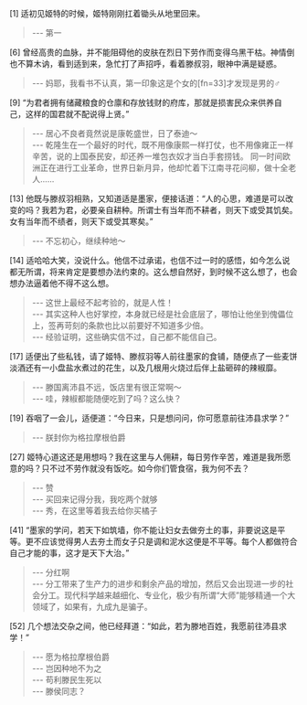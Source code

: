
[1] 适初见姬特的时候，姬特刚刚扛着锄头从地里回来。
>--- 第一<br>

[6] 曾经高贵的血脉，并不能阻碍他的皮肤在烈日下劳作而变得乌黑干枯。神情倒也不算木讷，看到适到来，急忙打了声招呼，看着滕叔羽，眼神中满是疑惑。
>--- 妈耶，我看书不认真，第一印象这是个女的[fn=33]才发现是男的♂<br>

[9] “为君者拥有储藏粮食的仓廪和存放钱财的府库，那就是损害民众来供养自己，这样的国君就不配说得上贤。”
>--- 居心不良者竟然说是康乾盛世，日了泰迪～<br>
>--- 乾隆生在一个最好的时代，既不用像康熙一样打仗，也不用像雍正一样辛苦，说的上国泰民安，却还养一堆包衣奴才当白手套捞钱。
同一时间欧洲正在进行工业革命，世界日新月异，他却忙着下江南寻花问柳，做十全老人……<br>

[13] 他既与滕叔羽相熟，又知道适是墨家，便接话道：“人的心思，难道是可以改变的吗？我若为君，必要亲自耕种。所谓士有当年而不耕者，则天下或受其饥矣。女有当年而不绩者，则天下或受其寒矣。”
>--- 不忘初心，继续种地～<br>

[14] 适哈哈大笑，没说什么。他信不过承诺，也信不过一时的感悟，如今怎么说都无所谓，将来肯定是要想办法约束的。这么想自然好，到时候不这么想了，也会想办法逼着他不得不这么想。
>--- 这世上最经不起考验的，就是人性！<br>
>--- 其实这种人也好掌控，本身就已经是社会底层了，哪怕让他坐到傀儡位上，签再苛刻的条款也比以前要好不知道多少倍。<br>
>--- 经验证明，这些确实信不过，自己都不能信自己。<br>

[17] 适便出了些私钱，请了姬特、滕叔羽等人前往墨家的食铺，随便点了一些麦饼淡酒还有一小盘盐水煮过的花生，以及几根用火烧过后伴上盐砸碎的辣椒靡。
>--- 滕国离沛县不远，饭店里有很正常啊～<br>
>--- 哇，辣椒都能随便吃到了吗？这么快？<br>

[19] 吞咽了一会儿，适便道：“今日来，只是想问问，你可愿意前往沛县求学？”
>--- 朕封你为格拉摩根伯爵<br>

[27] 姬特心道这还是用想吗？我在这里与人佣耕，每日劳作辛苦，难道是我所愿意的吗？只不过不劳作就没有饭吃。如今你们管食宿，我为何不去？
>--- 赞<br>
>--- 买回来记得分我，我吃两个就够<br>
>--- 秀，在这里等着我去给你买橘子<br>

[41] “墨家的学问，若天下如筑墙，你不能让妇女去做夯土的事，非要说这是平等。更不应该觉得男人去夯土而女子只是调和泥水这便是不平等。每个人都做符合自己才能的事，这才是天下大治。”
>--- 分红啊<br>
>--- 分工带来了生产力的进步和剩余产品的增加，然后又会出现进一步的社会分工。现代科学越来越细化、专业化，极少有所谓“大师”能够精通一个大领域了，如果有，九成九是骗子。<br>

[52] 几个想法交杂之间，他已经拜道：“如此，若为滕地百姓，我愿前往沛县求学！”
>--- 愿为格拉摩根伯爵<br>
>--- 岂因种地不为之<br>
>--- 苟利滕民生死以<br>
>--- 滕侯同志？<br>

